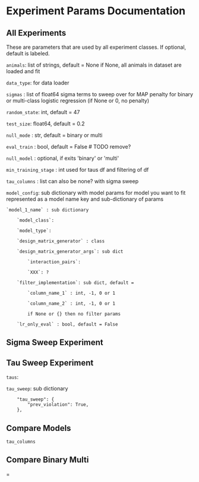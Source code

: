 # Experiment Params Documentation 

## All Experiments

These are parameters that are used by all experiment classes. If optional, default is labeled.

`animals`: list of strings, default = None
    if None, all animals in dataset are loaded and fit

`data_type`: for data loader

`sigmas` : list of float64
    sigma terms to sweep over for MAP penalty for binary or multi-class logistic regression (if None or 0, no penalty)

`random_state`: int, default = 47

`test_size`: float64, default = 0.2

`null_mode` : str, default = 
    binary or multi

`eval_train` : bool, default = False # TODO remove?

`null_model` : optional, if exits 'binary' or 'multi'

`min_training_stage` : int
    used for taus df and filtering of df

`tau_columns` : list 
    can also be none? with sigma sweep

`model_config`: sub dictionary with model params for model you want to fit represented as a model name key and sub-dictionary of params

    `model_1_name` : sub dictionary 

        `model_class`:

        `model_type`:

        `design_matrix_generator` : class

        `design_matrix_generator_args`: sub dict

            `interaction_pairs`:

            `XXX`: ?
        
        `filter_implementation`: sub dict, default =
            
            `column_name_1` : int, -1, 0 or 1

            `column_name_2` : int, -1, 0 or 1

            if None or {} then no filter params

        `lr_only_eval` : bool, default = False





## Sigma Sweep Experiment



## Tau Sweep Experiment

`taus`:

`tau_sweep`: sub dictionary 
```
    "tau_sweep": {
        "prev_violation": True,
    },
```

## Compare Models

`tau_columns`

## Compare Binary Multi

=
